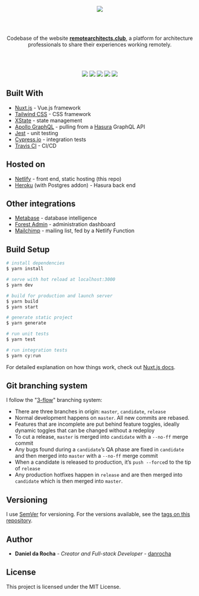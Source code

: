 <p align="center"><a href="https://remotearchitects.club/"><img src="https://remotearchitects.club/_nuxt/d2004f6d12c9c8aa37d0247cd452318c.svg"/></a></p>
<br/><br/>
<p align="center">Codebase of the website <a href="https://remotearchitects.club/"><strong>remotearchitects.club</strong></a>, a platform for architecture professionals to share their experiences working remotely.</p>
<br/><br/>
<p align="center">
  <img src="https://img.shields.io/website?url=https%3A%2F%2Fremotearchitects.club"/> 
  <img src="https://img.shields.io/netlify/f68af0c0-ac42-4fd6-baa9-35cf187b02e8"/> 
  <img src="https://img.shields.io/github/last-commit/remote-architects-club/frontend-nuxt"/> 
  <img src="https://img.shields.io/github/languages/count/remote-architects-club/frontend-nuxt"/> 
  <img src="https://img.shields.io/github/languages/top/remote-architects-club/frontend-nuxt"/> 
</p>

## Built With

- [Nuxt.js](https://nuxtjs.org) - Vue.js framework
- [Tailwind CSS](https://tailwindcss.com/) - CSS framework
- [XState](https://xstate.js.org/) - state management
- [Apollo GraphQL](https://www.apollographql.com/) - pulling from a [Hasura](https://hasura.io/) GraphQL API
- [Jest](https://jestjs.io/) - unit testing
- [Cypress.io](https://www.cypress.io/) - integration tests
- [Travis CI](https://travis-ci.org/) - CI/CD

## Hosted on

- [Netlify](https://www.netlify.com/) - front end, static hosting (this repo)
- [Heroku](https://www.heroku.com/) (with Postgres addon) - Hasura back end

## Other integrations

- [Metabase](https://metabase.com) - database intelligence
- [Forest Admin](https://www.forestadmin.com/) - administration dashboard
- [Mailchimp](https://mailchimp.com) - mailing list, fed by a Netlify Function

## Build Setup

```bash
# install dependencies
$ yarn install

# serve with hot reload at localhost:3000
$ yarn dev

# build for production and launch server
$ yarn build
$ yarn start

# generate static project
$ yarn generate

# run unit tests
$ yarn test

# run integration tests
$ yarn cy:run
```

For detailed explanation on how things work, check out [Nuxt.js docs](https://nuxtjs.org).

## Git branching system

I follow the "[3-flow](https://www.nomachetejuggling.com/2017/04/09/a-different-branching-strategy/)" branching system:

- There are three branches in origin: `master`, `candidate`, `release`
- Normal development happens on `master`. All new commits are rebased.
- Features that are incomplete are put behind feature toggles, ideally dynamic toggles that can be changed without a redeploy
- To cut a release, `master` is merged into `candidate` with a `--no-ff` merge commit
- Any bugs found during a `candidate`’s QA phase are fixed in `candidate` and then merged into `master` with a `--no-ff` merge commit
- When a candidate is released to production, it’s `push --force`d to the tip of `release`
- Any production hotfixes happen in `release` and are then merged into `candidate` which is then merged into `master`.

## Versioning

I use [SemVer](http://semver.org/) for versioning. For the versions available, see the [tags on this repository](https://github.com/your/project/tags).

## Author

- **Daniel da Rocha** - _Creator and Full-stack Developer_ - [danrocha](https://github.com/danrocha)

## License

This project is licensed under the MIT License.
